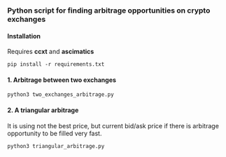 ### Python script for finding arbitrage opportunities on crypto exchanges

#### Installation

Requires **ccxt** and **ascimatics**

`pip install -r requirements.txt`

#### 1. Arbitrage between two exchanges

`python3 two_exchanges_arbitrage.py`

#### 2. A triangular arbitrage
It is using not the best price, but current bid/ask price if there is 
arbitrage opportunity to be filled very fast.

`python3 triangular_arbitrage.py`


